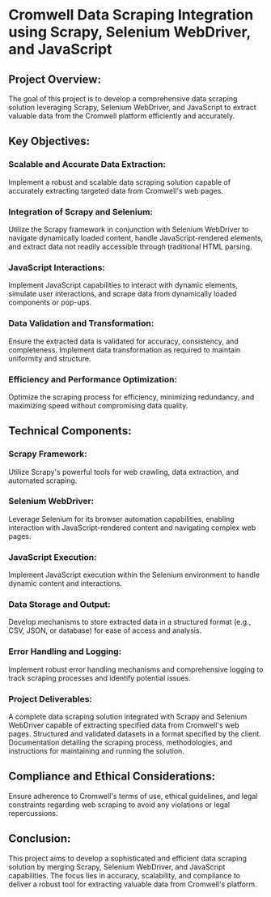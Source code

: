 # Cromwell Data Scraping Integration using Scrapy, Selenium WebDriver, and JavaScript

## Project Overview:
The goal of this project is to develop a comprehensive data scraping solution leveraging Scrapy, Selenium WebDriver, and JavaScript to extract valuable data from the Cromwell platform efficiently and accurately.

## Key Objectives:

### Scalable and Accurate Data Extraction:
Implement a robust and scalable data scraping solution capable of accurately extracting targeted data from Cromwell's web pages.

### Integration of Scrapy and Selenium: 
Utilize the Scrapy framework in conjunction with Selenium WebDriver to navigate dynamically loaded content, handle JavaScript-rendered elements, and extract data not readily accessible through traditional HTML parsing.

### JavaScript Interactions: 
Implement JavaScript capabilities to interact with dynamic elements, simulate user interactions, and scrape data from dynamically loaded components or pop-ups.

### Data Validation and Transformation: 
Ensure the extracted data is validated for accuracy, consistency, and completeness. Implement data transformation as required to maintain uniformity and structure.

### Efficiency and Performance Optimization: 
Optimize the scraping process for efficiency, minimizing redundancy, and maximizing speed without compromising data quality.

## Technical Components:

### Scrapy Framework: 
Utilize Scrapy's powerful tools for web crawling, data extraction, and automated scraping.

### Selenium WebDriver: 
Leverage Selenium for its browser automation capabilities, enabling interaction with JavaScript-rendered content and navigating complex web pages.

### JavaScript Execution: 
Implement JavaScript execution within the Selenium environment to handle dynamic content and interactions.

### Data Storage and Output: 
Develop mechanisms to store extracted data in a structured format (e.g., CSV, JSON, or database) for ease of access and analysis.

### Error Handling and Logging: 
Implement robust error handling mechanisms and comprehensive logging to track scraping processes and identify potential issues.

### Project Deliverables:

A complete data scraping solution integrated with Scrapy and Selenium WebDriver capable of extracting specified data from Cromwell's web pages.
Structured and validated datasets in a format specified by the client.
Documentation detailing the scraping process, methodologies, and instructions for maintaining and running the solution.
## Compliance and Ethical Considerations:
Ensure adherence to Cromwell's terms of use, ethical guidelines, and legal constraints regarding web scraping to avoid any violations or legal repercussions.

## Conclusion:
This project aims to develop a sophisticated and efficient data scraping solution by merging Scrapy, Selenium WebDriver, and JavaScript capabilities. The focus lies in accuracy, scalability, and compliance to deliver a robust tool for extracting valuable data from Cromwell's platform.
